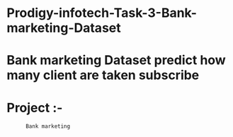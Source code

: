 # Prodigy-infotech-Task-3-Bank-marketing-Dataset
# Bank marketing Dataset predict how many client are taken subscribe  
# Project :- 
          Bank marketing 
